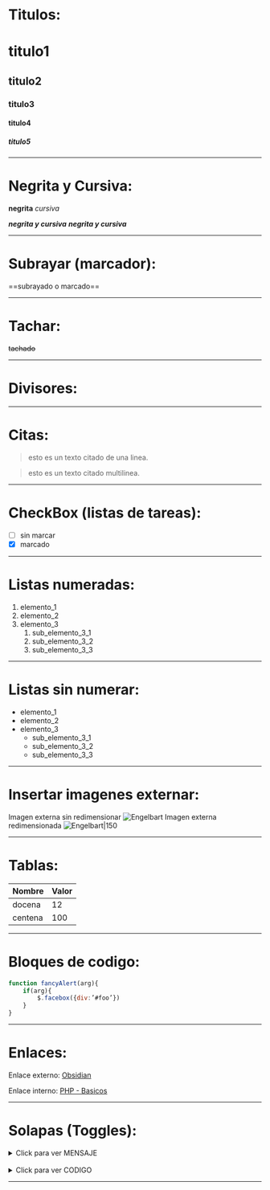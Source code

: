 # Titulos:

# titulo1
## titulo2
### titulo3
#### titulo4
##### titulo5

---

# Negrita y Cursiva:

**negrita**
*cursiva*

***negrita y cursiva***
___negrita y cursiva___

---

# Subrayar (marcador):
==subrayado o marcado==

---

# Tachar:
~~tachado~~

---

# Divisores:
---

# Citas:

> esto es un texto citado de una linea.

> esto es un texto citado
> multilinea.

---

# CheckBox (listas de tareas):

- [ ] sin marcar
- [x] marcado

---

# Listas numeradas:
1. elemento_1
2. elemento_2
3. elemento_3
	1. sub_elemento_3_1
	2. sub_elemento_3_2
	3. sub_elemento_3_3


---

# Listas sin numerar:
- elemento_1
- elemento_2
- elemento_3
	- sub_elemento_3_1
	- sub_elemento_3_2
	- sub_elemento_3_3

---

# Insertar imagenes externar:
Imagen externa sin redimensionar
![Engelbart](https://history-computer.com/ModernComputer/Basis/images/Engelbart.jpg)
Imagen externa redimensionada
![Engelbart|150](https://history-computer.com/ModernComputer/Basis/images/Engelbart.jpg)

---

# Tablas:
| Nombre   | Valor |
|----------|-------|
|  docena  |  12   |
| centena  |  100  |

---

# Bloques de codigo:
```js
function fancyAlert(arg){
	if(arg){
		$.facebox({div:’#foo’})
	}
}
```

---

# Enlaces:

Enlace externo:
[Obsidian](https://obsidian.md/)

Enlace interno:
[PHP - Basicos](obsidian://open?vault=cerebro_x8x&file=code%2Fweb%2FPHP%2FBasicos)

---

# Solapas (Toggles):

<details>
	<summary>Click para ver MENSAJE</summary>
     HOLA
</details>

<br>

<details>
	<summary>Click para ver CODIGO</summary>
	<code style="white-space:nowrap;">
		alert("Hola Mundo");
	</code>
</details>

---





















